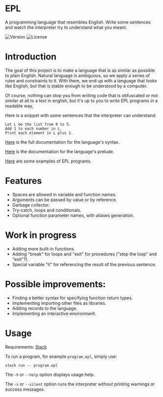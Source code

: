 # EPL
A programming language that resembles English. Write some sentences and watch the interpreter try to understand what you meant.

![Version](https://img.shields.io/badge/version-v3.11.0-blue)
![License](https://img.shields.io/badge/license-MIT-brightgreen)

# Introduction
The goal of this project is to make a language that is as similar as possible to plain English. Natural language is ambiguous, so we apply a series of rules and constraints to it. With them, we end up with a language that looks like English, but that is stable enough to be understood by a computer.

Of course, nothing can stop you from writing code that is obfuscated or not similar at all to a text in english, but it's up to you to write EPL programs in a readable way,

Here is a snippet with some sentences that the interpreter can understand:
```
Let L be the list from 0 to 5.
Add 1 to each number in L.
Print each element in L plus 2.
```

[Here](docs/syntax.md) is the full documentation for the language's syntax.

[Here](docs/prelude.md) is the documentation for the language's prelude.

[Here](examples) are some examples of EPL programs.

# Features
- Spaces are allowed in variable and function names.
- Arguments can be passed by value or by reference.
- Garbage collector.
- Try-catch, loops and conditionals.
- Optional function parameter names, with aliases generation.

# Work in progress
- Adding more built-in functions.
- Adding "break" for loops and "exit" for procedures ("stop the loop" and "exit"?).
- Special variable "it" for referencing the result of the previous sentence.

# Possible improvements:
- Finding a better syntax for specifying function return types.
- Implementing importing other files as libraries.
- Adding records to the language.
- Implementing an interactive environment.

# Usage
Requirements: [Stack](https://docs.haskellstack.org/en/stable/README/)

To run a program, for example `program.epl`, simply use:
```
stack run -- program.epl
```

The `-h` or `--help` option displays usage help.

The `-s` or `--silent` option runs the interpreter without printing warnings or success messages.


